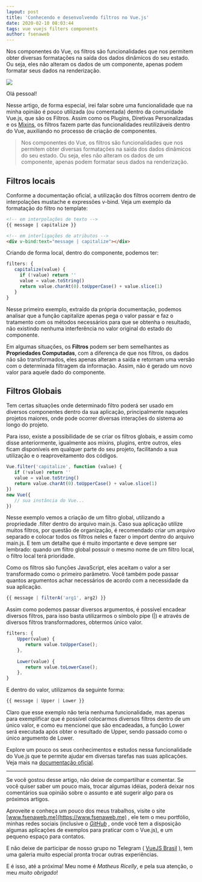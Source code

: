 ```yaml
---
layout: post
title: 'Conhecendo e desenvolvendo filtros no Vue.js'
date: 2020-02-10 08:03:44 
tags: vue vuejs filters components
author: fsenaweb
---
```


Nos componentes do Vue, os filtros são funcionalidades que nos permitem obter diversas formatações na saída dos dados dinâmicos do seu estado. Ou seja, eles não alteram os dados de um componente, apenas podem formatar seus dados na renderização.

![](https://miro.medium.com/max/978/1*Xb8RD3_8I_uiX3749QhB5Q.png)

Olá pessoal!

Nesse artigo, de forma especial, irei falar sobre uma funcionalidade que na minha opinião é pouco utilizada (ou comentada) dentro da comunidade Vue.js, que são os Filtros. Assim como os Plugins, Diretivas Personalizadas e os [Mixins](http://vuejs-brasil.com.br/trabalhando-com-mixins-no-vuejs/), os filtros fazem parte das funcionalidades reutilizáveis dentro do Vue, auxiliando no processo de criação de componentes.

> Nos componentes do Vue, os filtros são funcionalidades que nos permitem obter diversas formatações na saída dos dados dinâmicos do seu estado. Ou seja, eles não alteram os dados de um componente, apenas podem formatar seus dados na renderização.

## Filtros locais
Conforme a documentação oficial, a utilização dos filtros ocorrem dentro de interpolações mustache e expressões v-bind. Veja um exemplo da formatação do filtro no template:

```html
<!-- em interpolações de texto --> 
{{ message | capitalize }}  

<!-- em interligações de atributos --> 
<div v-bind:text="message | capitalize"></div>
```

Criando de forma local, dentro do componente, podemos ter:

```javascript
filters: {
   capitalize(value) {
     if (!value) return ''
     value = value.toString()
     return value.charAt(0).toUpperCase() + value.slice(1)
   }
}
```

Nesse primeiro exemplo, extraído da própria documentação, podemos analisar que a função capitalize apenas pega o valor passar e faz o tratamento com os métodos necessários para que se obtenha o resultado, não existindo nenhuma interferência no valor original do estado do componente.

Em algumas situações, os **Filtros** podem ser bem semelhantes as **Propriedades Computadas**, com a diferença de que nos filtros, os dados não são transformados, eles apenas alteram a saída e retornam uma versão com o determinada filtragem da informação. Assim, não é gerado um novo valor para aquele dado do componente.

## Filtros Globais
Tem certas situações onde determinado filtro poderá ser usado em diversos componentes dentro da sua aplicação, principalmente naqueles projetos maiores, onde pode ocorrer diversas interações do sistema ao longo do projeto.

Para isso, existe a possibilidade de se criar os filtros globais, e assim como disse anteriormente, igualmente aos mixins, plugins, entre outros, eles ficam disponíveis em qualquer parte do seu projeto, facilitando a sua utilização e o reaproveitamento dos códigos.

```javascript
Vue.filter('capitalize', function (value) {
   if (!value) return ''
   value = value.toString()
   return value.charAt(0).toUpperCase() + value.slice(1)
})
new Vue({
   // sua instância do Vue...
})

```

Nesse exemplo vemos a criação de um filtro global, utilizando a propriedade .filter dentro do arquivo main.js. Caso sua aplicação utilize muitos filtros, por questão de organização, é recomendado criar um arquivo separado e colocar todos os filtros neles e fazer o import dentro do arquivo main.js. E tem um detalhe que é muito importante e deve sempre ser lembrado: quando um filtro global possuir o mesmo nome de um filtro local, o filtro local terá prioridade.


Como os filtros são funções JavaScript, eles aceitam o valor a ser transformado como o primeiro parâmetro. Você também pode passar quantos argumentos achar necessários de acordo com a necessidade da sua aplicação.

```javascript
{{ message | filterA('arg1', arg2) }}
```

Assim como podemos passar diversos argumentos, é possível encadear diversos filtros, para isso basta utilizarmos o símbolo pipe (|) e através de diversos filtros transformadores, obtermos único valor.

```javascript
filters: {
    Upper(value) {
       return value.toUpperCase();
    },
        
    Lower(value) {
       return value.toLowerCase();
    },
}

```

E dentro do valor, utilizamos da seguinte forma:

```javascript
{{ message | Upper | Lower }}
```


Claro que esse exemplo não teria nenhuma funcionalidade, mas apenas para exemplificar que é possível colocarmos diversos filtros dentro de um único valor, e como eu mencionei que são encadeadas, a função Lower será executada após obter o resultado de Upper, sendo passado como o único argumento de Lower.

Explore um pouco os seus conhecimentos e estudos nessa funcionalidade do Vue.js que te permite ajudar em diversas tarefas nas suas aplicações. Veja mais na [documentação oficial](https://vuejs.org/).

---
Se você gostou desse artigo, não deixe de compartilhar e comentar. Se você quiser saber um pouco mais, trocar algumas idéias, poderá deixar nos comentários sua opinião sobre o assunto e até sugerir algo para os próximos artigos.

Aproveite e conheça um pouco dos meus trabalhos, visite o site [www.fsenaweb.me](https://www.fsenaweb.me) , ele tem o meu portfólio, minhas redes sociais (inclusive o [*GitHub*](https://github.com/fsenaweb/) , onde você tem a disposição algumas aplicações de exemplos para praticar com o Vue.js), e um pequeno espaço para contatos.

E não deixe de participar de nosso grupo no Telegram ( [VueJS Brasil](https://t.me/vuejsbrasil) ), tem uma galeria muito especial pronta trocar outras experiências.

E é isso, até a próxima! Meu nome é *Matheus Ricelly*, e pela sua atenção, o meu *muito obrigado*!
